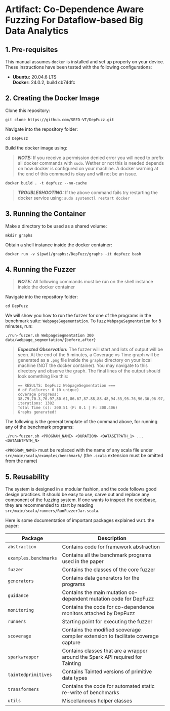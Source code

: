 # Artifact: Co-Dependence Aware Fuzzing For Dataflow-based Big Data Analytics
## 1. Pre-requisites
This manual assumes `docker` is installed and set up properly on your device.\
These instructions have been tested with the following configurations: 
* **Ubuntu:** 20.04.6 LTS\
  **Docker:** 24.0.2, build cb74dfc
## 2. Creating the Docker Image
Clone this repository:
```
git clone https://github.com/SEED-VT/DepFuzz.git
```
Navigate into the repository folder:
```
cd DepFuzz
```
Build the docker image using:
> **_NOTE:_** If you receive a permission denied error you will need to prefix all docker commands with `sudo`. Wether or not this is needed depends on how docker is configured on your machine. A docker warning at the end of this command is okay and will not be an issue.
```
docker build . -t depfuzz --no-cache
```
> **_TROUBLESHOOTING:_** If the above command fails try restarting the docker service using: `sudo systemctl restart docker`

## 3. Running the Container
Make a directory to be used as a shared volume:
```
mkdir graphs
```
Obtain a shell instance inside the docker container:
```
docker run -v $(pwd)/graphs:/DepFuzz/graphs -it depfuzz bash
```
## 4. Running the Fuzzer
> **_NOTE:_** All following commands must be run on the shell instance inside the docker container

Navigate into the repository folder:
```
cd DepFuzz
```

We will show you how to run the fuzzer for one of the programs in the benchmark suite: `WebpageSegementation`. 
To fuzz `WebpageSegmentation` for 5 minutes, run:
```
./run-fuzzer.sh WebpageSegmentation 300 data/webpage_segmentation/{before,after}
```
> **_Expected Observation:_** The fuzzer will start and lots of output will be seen. At the end of the 5 minutes, a Coverage vs Time graph will be generated as a `.png` file inside the `graphs` directory on your local machine (NOT the docker container). You may navigate to this directory and observe the graph. The final lines of the output should look something like this:
> ```
> == RESULTS: DepFuzz WebpageSegmentation ===
> # of Failures: 0 (0 unique)
> coverage progress: 38.79,70.3,76.97,80.61,86.67,87.88,88.48,94.55,95.76,96.36,96.97,97.58
> iterations: 1382
> Total Time (s): 300.51 (P: 0.1 | F: 300.406)
> Graphs generated!
> ```


The following is the general template of the command above, for running any of the benchmark programs:
```
./run-fuzzer.sh <PROGRAM_NAME> <DURATION> <DATASETPATH_1> ... <DATASETPATH_N>
```
`<PROGRAM_NAME>` must be replaced with the name of any scala file under `src/main/scala/examples/benchmark/` (the `.scala` extension must be omitted from the name)

## 5. Reusability

The system is designed in a modular fashion, and the code follows good design practices. It should be easy to use, carve out and replace any component of the fuzzing system.
If one wants to inspect the codebase, they are recommended to start by reading `src/main/scala/runners/RunFuzzerJar.scala`. 

Here is some documentation of important packages explained w.r.t. the paper:

| Package    | Description |
| -------- | ------- |
| `abstraction`  | Contains code for framework abstraction    |
| `examples.benchmarks` |   Contains all the benchmark programs used in the paper   |
| `fuzzer`    | Contains the classes of the core fuzzer |
| `generators`    | Contains data generators for the programs |
| `guidance`    | Contains the main mutation co-dependent mutation code for DepFuzz |
| `monitoring`    | Contains the code for co-dependence monitors attached by DepFuzz |
| `runners`    | Starting point for executing the fuzzer |
| `scoverage`    | Contains the modified scoverage compiler extension to facilitate coverage capture |
| `sparkwrapper`    | Contains classes that are a wrapper around the Spark API required for Tainting |
| `taintedprimitives`    | Contains Tainted versions of primitive data types |
| `transformers`    | Contains the code for automated static re-write of benchmarks |
| `utils`    | Miscellaneous helper classes |
